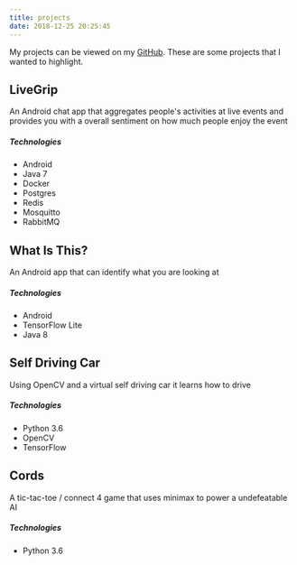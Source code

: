 ```yaml
---
title: projects
date: 2018-12-25 20:25:45
---
```


My projects can be viewed on my [GitHub](http://bit.ly/jaygithub). 
These are some projects that I wanted to highlight.

LiveGrip
---------

An Android chat app that aggregates people's activities at live events and provides you with a overall sentiment on how much people enjoy the event

##### Technologies
* Android
* Java 7
* Docker
* Postgres
* Redis
* Mosquitto
* RabbitMQ

What Is This?
---------

An Android app that can identify what you are looking at

##### Technologies
* Android
* TensorFlow Lite
* Java 8


Self Driving Car
---------

Using OpenCV and a virtual self driving car it learns how to drive

##### Technologies
* Python 3.6
* OpenCV
* TensorFlow

Cords
---------

A tic-tac-toe / connect 4 game that uses minimax to power a undefeatable AI

##### Technologies
* Python 3.6